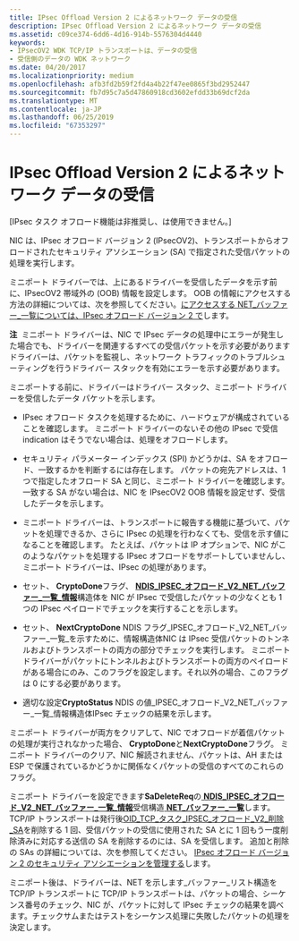 ```yaml
---
title: IPsec Offload Version 2 によるネットワーク データの受信
description: IPsec Offload Version 2 によるネットワーク データの受信
ms.assetid: c09ce374-6dd6-4d16-914b-5576304d4440
keywords:
- IPsecOV2 WDK TCP/IP トランスポートは、データの受信
- 受信側のデータの WDK ネットワーク
ms.date: 04/20/2017
ms.localizationpriority: medium
ms.openlocfilehash: afb3fd2b59f2fd4a4b22f47ee0865f3bd2952447
ms.sourcegitcommit: fb7d95c7a5d47860918cd3602efdd33b69dcf2da
ms.translationtype: MT
ms.contentlocale: ja-JP
ms.lasthandoff: 06/25/2019
ms.locfileid: "67353297"
---
```

# <a name="receiving-network-data-with-ipsec-offload-version-2"></a>IPsec Offload Version 2 によるネットワーク データの受信

\[IPsec タスク オフロード機能は非推奨し、は使用できません。\]




NIC は、IPsec オフロード バージョン 2 (IPsecOV2)、トランスポートからオフロードされたセキュリティ アソシエーション (SA) で指定された受信パケットの処理を実行します。

ミニポート ドライバーでは、上にあるドライバーを受信したデータを示す前に、IPsecOV2 帯域外の (OOB) 情報を設定します。 OOB の情報にアクセスする方法の詳細については、次を参照してください。[にアクセスする NET\_バッファー\_一覧については、IPsec オフロード バージョン 2 で](accessing-net-buffer-list-information-in-ipsec-offload-version-2.md)します。

**注**  ミニポート ドライバーは、NIC で IPsec データの処理中にエラーが発生した場合でも、ドライバーを関連するすべての受信パケットを示す必要があります ドライバーは、パケットを監視し、ネットワーク トラフィックのトラブルシューティングを行うドライバー スタックを有効にエラーを示す必要があります。

 

ミニポートする前に、ドライバーはドライバー スタック、ミニポート ドライバーを受信したデータ パケットを示します。

-   IPsec オフロード タスクを処理するために、ハードウェアが構成されていることを確認します。 ミニポート ドライバーのないその他の IPsec で受信 indication はそうでない場合は、処理をオフロードします。

-   セキュリティ パラメーター インデックス (SPI) かどうかは、SA をオフロード、一致するかを判断するには存在します。 パケットの宛先アドレスは、1 つで指定したオフロード SA と同じ、ミニポート ドライバーを確認します。 一致する SA がない場合は、NIC を IPsecOV2 OOB 情報を設定せず、受信したデータを示します。

-   ミニポート ドライバーは、トランスポートに報告する機能に基づいて、パケットを処理できるか、さらに IPsec の処理を行わなくても、受信を示す値になることを確認します。 たとえば、パケットは IP オプションで、NIC がこのようなパケットを処理する IPsec オフロードをサポートしていませんし、ミニポート ドライバーは、IPsec の処理があります。

-   セット、 **CryptoDone**フラグ、 [ **NDIS\_IPSEC\_オフロード\_V2\_NET\_バッファー\_一覧\_情報**](https://docs.microsoft.com/windows-hardware/drivers/ddi/content/ndis/ns-ndis-_ndis_ipsec_offload_v2_net_buffer_list_info)構造体を NIC が IPsec で受信したパケットの少なくとも 1 つの IPsec ペイロードでチェックを実行することを示します。

-   セット、 **NextCryptoDone** NDIS フラグ\_IPSEC\_オフロード\_V2\_NET\_バッファー\_一覧\_を示すために、情報構造体NIC は IPsec 受信パケットのトンネルおよびトランスポートの両方の部分でチェックを実行します。 ミニポート ドライバーがパケットにトンネルおよびトランスポートの両方のペイロードがある場合にのみ、このフラグを設定します。それ以外の場合、このフラグは 0 にする必要があります。

-   適切な設定**CryptoStatus** NDIS の値\_IPSEC\_オフロード\_V2\_NET\_バッファー\_一覧\_情報構造体IPsec チェックの結果を示します。

ミニポート ドライバーが両方をクリアして、NIC でオフロードが着信パケットの処理が実行されなかった場合、 **CryptoDone**と**NextCryptoDone**フラグ。 ミニポート ドライバーのクリア、NIC 解読されません、パケットは、AH または ESP で保護されているかどうかに関係なくパケットの受信のすべてのこれらのフラグ。

ミニポート ドライバーを設定できます**SaDeleteReq**の[ **NDIS\_IPSEC\_オフロード\_V2\_NET\_バッファー\_一覧\_情報**](https://docs.microsoft.com/windows-hardware/drivers/ddi/content/ndis/ns-ndis-_ndis_ipsec_offload_v2_net_buffer_list_info)受信構造[ **NET\_バッファー\_一覧**](https://docs.microsoft.com/windows-hardware/drivers/ddi/content/ndis/ns-ndis-_net_buffer_list)します。 TCP/IP トランスポートは発行後[OID\_TCP\_タスク\_IPSEC\_オフロード\_V2\_削除\_SA](https://docs.microsoft.com/windows-hardware/drivers/network/oid-tcp-task-ipsec-offload-v2-delete-sa)を削除する 1 回、受信パケットの受信に使用された SA とに 1 回もう一度削除済みに対応する送信の SA を削除するのには、SA を受信します。 追加と削除の SAs の詳細については、次を参照してください。 [IPsec オフロード バージョン 2 のセキュリティ アソシエーションを管理する](managing-security-associations-in-ipsec-offload-version-2.md)します。

ミニポート後は、ドライバーは、NET を示します\_バッファー\_リスト構造を TCP/IP トランスポートに TCP/IP トランスポートは、パケットの場合、シーケンス番号のチェック、NIC が、パケットに対して IPsec チェックの結果を調べます。チェックサムまたはテストをシーケンス処理に失敗したパケットの処理を決定します。

 

 





